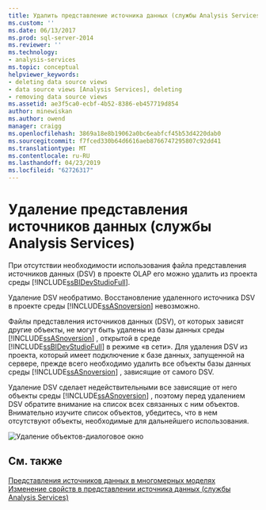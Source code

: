 ```yaml
---
title: Удалить представление источника данных (службы Analysis Services) | Документация Майкрософт
ms.custom: ''
ms.date: 06/13/2017
ms.prod: sql-server-2014
ms.reviewer: ''
ms.technology:
- analysis-services
ms.topic: conceptual
helpviewer_keywords:
- deleting data source views
- data source views [Analysis Services], deleting
- removing data source views
ms.assetid: ae3f5ca0-ecbf-4b52-8386-eb457719d854
author: minewiskan
ms.author: owend
manager: craigg
ms.openlocfilehash: 3869a18e8b19062a0bc6eabfcf45b53d4220dab0
ms.sourcegitcommit: f7fced330b64d6616aeb8766747295807c92dd41
ms.translationtype: MT
ms.contentlocale: ru-RU
ms.lasthandoff: 04/23/2019
ms.locfileid: "62726317"
---
```

# <a name="delete-a-data-source-view-analysis-services"></a>Удаление представления источников данных (службы Analysis Services)
  При отсутствии необходимости использования файла представления источников данных (DSV) в проекте OLAP его можно удалить из проекта среды [!INCLUDE[ssBIDevStudioFull](../../../includes/ssbidevstudiofull-md.md)].  
  
 Удаление DSV необратимо. Восстановление удаленного источника DSV в проекте среды [!INCLUDE[ssASnoversion](../../includes/ssasnoversion-md.md)] невозможно.  
  
 Файлы представления источников данных (DSV), от которых зависят другие объекты, не могут быть удалены из базы данных среды [!INCLUDE[ssASnoversion](../../includes/ssasnoversion-md.md)] , открытой в среде [!INCLUDE[ssBIDevStudioFull](../../../includes/ssbidevstudiofull-md.md)] в режиме «в сети». Для удаления DSV из проекта, который имеет подключение к базе данных, запущенной на сервере, прежде всего необходимо удалить все объекты базы данных среды [!INCLUDE[ssASnoversion](../../includes/ssasnoversion-md.md)] , зависящие от самого DSV.  
  
 Удаление DSV сделает недействительными все зависящие от него объекты среды [!INCLUDE[ssASnoversion](../../includes/ssasnoversion-md.md)] , поэтому перед удалением DSV обратите внимание на список всех связанных с ним объектов. Внимательно изучите список объектов, убедитесь, что в нем отсутствуют объекты, необходимые для дальнейшего использования.  
  
 ![Удаление объектов-диалоговое окно](../media/ssas-olapdsv-deleteobjects.gif "диалоговое окно «Удаление объектов»")  
  
## <a name="see-also"></a>См. также  
 [Представления источников данных в многомерных моделях](data-source-views-in-multidimensional-models.md)   
 [Изменение свойств в представлении источника данных (службы Analysis Services)](change-properties-in-a-data-source-view-analysis-services.md)  
  
  
